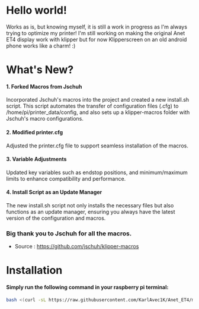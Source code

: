 # Hello world!

Works as is, but knowing myself, it is still a work in progress as I'm always trying to optimize my printer!
I'm still working on making the original Anet ET4 display work with klipper but for now Klipperscreen on an old android phone works like a charm! :)
# What's New?
#### 1. Forked Macros from Jschuh
Incorporated Jschuh's macros into the project and created a new install.sh script. This script automates the transfer of configuration files (.cfg) to /home/pi/printer_data/config, and also sets up a klipper-macros folder with Jschuh's macro configurations.

#### 2. Modified printer.cfg
Adjusted the printer.cfg file to support seamless installation of the macros.

#### 3. Variable Adjustments
Updated key variables such as endstop positions, and minimum/maximum limits to enhance compatibility and performance.

#### 4. Install Script as an Update Manager
The new install.sh script not only installs the necessary files but also functions as an update manager, ensuring you always have the latest version of the configuration and macros.

### Big thank you to Jschuh for all the macros. 
- Source : https://github.com/jschuh/klipper-macros

# Installation

#### Simply run the following command in your raspberry pi terminal:

```bash
bash <(curl -sL https://raw.githubusercontent.com/KarlAvec1K/Anet_ET4/main/install.sh)
